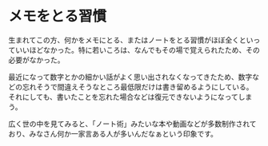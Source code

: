 # メモをとる習慣

生まれてこの方、何かをメモにとる、またはノートをとる習慣がほぼ全くといっていいほどなかった。特に若いころは、なんでもその場で覚えられたため、その必要がなかった。

最近になって数字とかの細かい話がよく思い出されなくなってきたため、数字などの忘れそうで間違えそうなところ最低限だけは書き留めるようにしている。
それにしても、書いたことを忘れた場合などは復元できないようになってしまう。

広く世の中を見てみると、「ノート術」みたいな本や動画などが多数制作されており、みなさん何か一家言ある人が多いんだなぁという印象です。

